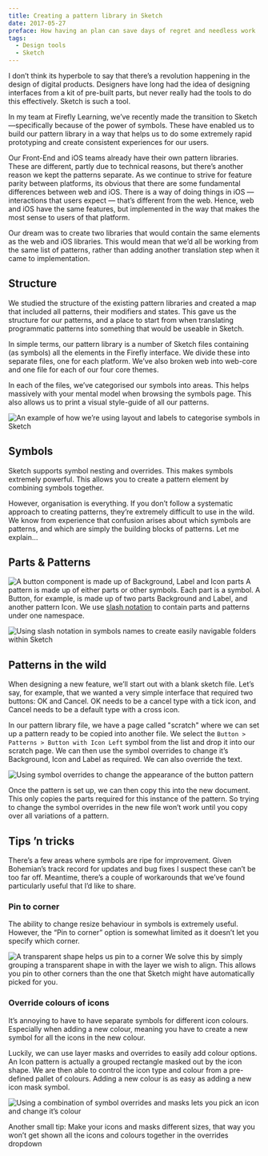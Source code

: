 ```yaml
---
title: Creating a pattern library in Sketch
date: 2017-05-27
preface: How having an plan can save days of regret and needless work
tags:
  - Design tools
  - Sketch
---
```

I don’t think its hyperbole to say that there’s a revolution happening in the design of digital products. Designers have long had the idea of designing interfaces from a kit of pre-built parts, but never really had the tools to do this effectively. Sketch is such a tool.

In my team at Firefly Learning, we’ve recently made the transition to Sketch—specifically because of the power of symbols. These have enabled us to build our pattern library in a way that helps us to do some extremely rapid prototyping and create consistent experiences for our users.

Our Front-End and iOS teams already have their own pattern libraries. These are different, partly due to technical reasons, but there’s another reason we kept the patterns separate. As we continue to strive for feature parity between platforms, its obvious that there are some fundamental differences between web and iOS. There is a way of doing things in iOS — interactions that users expect — that’s different from the web. Hence, web and iOS have the same features, but implemented in the way that makes the most sense to users of that platform.

Our dream was to create two libraries that would contain the same elements as the web and iOS libraries. This would mean that we’d all be working from the same list of patterns, rather than adding another translation step when it came to implementation.

## Structure
We studied the structure of the existing pattern libraries and created a map that included all patterns, their modifiers and states. This gave us the structure for our patterns, and a place to start from when translating programmatic patterns into something that would be useable in Sketch.

In simple terms, our pattern library is a number of Sketch files containing (as symbols) all the elements in the Firefly interface. We divide these into separate files, one for each platform. We’ve also broken web into web-core and one file for each of our four core themes.

In each of the files, we’ve categorised our symbols into areas. This helps massively with your mental model when browsing the symbols page. This also allows us to print a visual style-guide of all our patterns.

![An example of how we’re using layout and labels to categorise symbols in Sketch](/assets/images/articles/2017-05-27-1.png)

## Symbols
Sketch supports symbol nesting and overrides. This makes symbols extremely powerful. This allows you to create a pattern element by combining symbols together.

However, organisation is everything. If you don’t follow a systematic approach to creating patterns, they’re extremely difficult to use in the wild. We know from experience that confusion arises about which symbols are patterns, and which are simply the building blocks of patterns. Let me explain…

## Parts & Patterns

![A button component is made up of Background, Label and Icon parts](/assets/images/articles/2017-05-27-2a.png) A pattern is made up of either parts or other symbols. Each part is a symbol. A Button, for example, is made up of two parts Background and Label, and another pattern Icon. We use [slash notation](https://www.sketch.com/docs/symbols/#organizing-symbols) to contain parts and patterns under one namespace.

![Using slash notation in symbols names to create easily navigable folders within Sketch](/assets/images/articles/2017-05-27-2.png)

## Patterns in the wild
When designing a new feature, we’ll start out with a blank sketch file. Let’s say, for example, that we wanted a very simple interface that required two buttons: OK and Cancel. OK needs to be a cancel type with a tick icon, and Cancel needs to be a default type with a cross icon.

In our pattern library file, we have a page called "scratch" where we can set up a pattern ready to be copied into another file. We select the `Button > Patterns > Button with Icon Left` symbol from the list and drop it into our scratch page. We can then use the symbol overrides to change it’s Background, Icon and Label as required. We can also override the text.

![Using symbol overrides to change the appearance of the button pattern](/assets/images/articles/2017-05-27-3.png)

Once the pattern is set up, we can then copy this into the new document. This only copies the parts required for this instance of the pattern. So trying to change the symbol overrides in the new file won’t work until you copy over all variations of a pattern.

## Tips ’n tricks

There’s a few areas where symbols are ripe for improvement. Given Bohemian’s track record for updates and bug fixes I suspect these can’t be too far off. Meantime, there’s a couple of workarounds that we’ve found particularly useful that I’d like to share.

### Pin to corner
The ability to change resize behaviour in symbols is extremely useful. However, the “Pin to corner” option is somewhat limited as it doesn’t let you specify which corner.

![A transparent shape helps us pin to a corner](/assets/images/articles/2017-05-27-4.png) We solve this by simply grouping a transparent shape in with the layer we wish to align. This allows you pin to other corners than the one that Sketch might have automatically picked for you.

### Override colours of icons
It’s annoying to have to have separate symbols for different icon colours. Especially when adding a new colour, meaning you have to create a new symbol for all the icons in the new colour.

Luckily, we can use layer masks and overrides to easily add colour options. An Icon pattern is actually a grouped rectangle masked out by the icon shape. We are then able to control the icon type and colour from a pre-defined pallet of colours. Adding a new colour is as easy as adding a new icon mask symbol.

![Using a combination of symbol overrides and masks lets you pick an icon and change it’s colour](/assets/images/articles/2017-05-27-5.png)

Another small tip: Make your icons and masks different sizes, that way you won’t get shown all the icons and colours together in the overrides dropdown